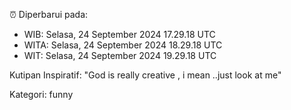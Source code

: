⏰ Diperbarui pada:
- WIB: Selasa, 24 September 2024 17.29.18 UTC
- WITA: Selasa, 24 September 2024 18.29.18 UTC
- WIT: Selasa, 24 September 2024 19.29.18 UTC

Kutipan Inspiratif:
"God is really creative , i mean ..just look at me"


Kategori: funny


